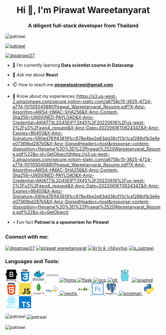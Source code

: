 <h1 align="center">Hi 👋, I'm Pirawat Wareetanyarat</h1>
<h3 align="center">A diligent full-stack developer from Thailand</h3>

<p align="left"> <img src="https://komarev.com/ghpvc/?username=patrawi&label=Profile%20views&color=0e75b6&style=flat" alt="patrawi" /> </p>

<p align="left"> <a href="https://github.com/ryo-ma/github-profile-trophy"><img src="https://github-profile-trophy.vercel.app/?username=patrawi" alt="patrawi" /></a> </p>

<p align="left"> <a href="https://twitter.com/@pirawat27" target="blank"><img src="https://img.shields.io/twitter/follow/@patrawi27?logo=twitter&style=for-the-badge" alt="@patrawi27" /></a> </p>

- 🌱 I’m currently learning **Data scientist course in Datacamp**

- 💬 Ask me about **React**

- 📫 How to reach me **pirawatpatrawi@gmail.com**

- 📄 Know about my experiences [https://s3.us-west-2.amazonaws.com/secure.notion-static.com/a8758c15-3625-4724-a77d-f0110504588f/Pirawat_Wareetanyarat_Resume.pdf?X-Amz-Algorithm=AWS4-HMAC-SHA256&X-Amz-Content-Sha256=UNSIGNED-PAYLOAD&X-Amz-Credential=AKIAT73L2G45EIPT3X45%2F20220616%2Fus-west-2%2Fs3%2Faws4_request&X-Amz-Date=20220616T062434Z&X-Amz-Expires=86400&X-Amz-Signature=590ed781f438191cc878e4be2e83dd36cf13c1ca1288d1b3e6ee07369bd287b5&X-Amz-SignedHeaders=host&response-content-disposition=filename%20%3D%22Pirawat%2520Wareetanyarat_Resume.pdf%22&x-id=GetObject](https://s3.us-west-2.amazonaws.com/secure.notion-static.com/a8758c15-3625-4724-a77d-f0110504588f/Pirawat_Wareetanyarat_Resume.pdf?X-Amz-Algorithm=AWS4-HMAC-SHA256&X-Amz-Content-Sha256=UNSIGNED-PAYLOAD&X-Amz-Credential=AKIAT73L2G45EIPT3X45%2F20220616%2Fus-west-2%2Fs3%2Faws4_request&X-Amz-Date=20220616T062434Z&X-Amz-Expires=86400&X-Amz-Signature=590ed781f438191cc878e4be2e83dd36cf13c1ca1288d1b3e6ee07369bd287b5&X-Amz-SignedHeaders=host&response-content-disposition=filename%20%3D%22Pirawat%2520Wareetanyarat_Resume.pdf%22&x-id=GetObject)

- ⚡ Fun fact **Patrawi is a spoonerism for Pirawat**

<h3 align="left">Connect with me:</h3>
<p align="left">
<a href="https://twitter.com/@patrawi27" target="blank"><img align="center" src="https://raw.githubusercontent.com/rahuldkjain/github-profile-readme-generator/master/src/images/icons/Social/twitter.svg" alt="@patrawi27" height="30" width="40" /></a>
<a href="https://linkedin.com/in/pirawat wareetanyarat" target="blank"><img align="center" src="https://raw.githubusercontent.com/rahuldkjain/github-profile-readme-generator/master/src/images/icons/Social/linked-in-alt.svg" alt="pirawat wareetanyarat" height="30" width="40" /></a>
<a href="https://fb.com/พีรวัส พี วารีธัญญรัตน์" target="blank"><img align="center" src="https://raw.githubusercontent.com/rahuldkjain/github-profile-readme-generator/master/src/images/icons/Social/facebook.svg" alt="พีรวัส พี วารีธัญญรัตน์" height="30" width="40" /></a>
<a href="https://instagram.com/p_patrawi" target="blank"><img align="center" src="https://raw.githubusercontent.com/rahuldkjain/github-profile-readme-generator/master/src/images/icons/Social/instagram.svg" alt="p_patrawi" height="30" width="40" /></a>
</p>

<h3 align="left">Languages and Tools:</h3>
<p align="left"> <a href="https://getbootstrap.com" target="_blank" rel="noreferrer"> <img src="https://raw.githubusercontent.com/devicons/devicon/master/icons/bootstrap/bootstrap-plain-wordmark.svg" alt="bootstrap" width="40" height="40"/> </a> <a href="https://www.w3schools.com/css/" target="_blank" rel="noreferrer"> <img src="https://raw.githubusercontent.com/devicons/devicon/master/icons/css3/css3-original-wordmark.svg" alt="css3" width="40" height="40"/> </a> <a href="https://www.docker.com/" target="_blank" rel="noreferrer"> <img src="https://raw.githubusercontent.com/devicons/devicon/master/icons/docker/docker-original-wordmark.svg" alt="docker" width="40" height="40"/> </a> <a href="https://expressjs.com" target="_blank" rel="noreferrer"> <img src="https://raw.githubusercontent.com/devicons/devicon/master/icons/express/express-original-wordmark.svg" alt="express" width="40" height="40"/> </a> <a href="https://www.figma.com/" target="_blank" rel="noreferrer"> <img src="https://www.vectorlogo.zone/logos/figma/figma-icon.svg" alt="figma" width="40" height="40"/> </a> <a href="https://flask.palletsprojects.com/" target="_blank" rel="noreferrer"> <img src="https://www.vectorlogo.zone/logos/pocoo_flask/pocoo_flask-icon.svg" alt="flask" width="40" height="40"/> </a> <a href="https://cloud.google.com" target="_blank" rel="noreferrer"> <img src="https://www.vectorlogo.zone/logos/google_cloud/google_cloud-icon.svg" alt="gcp" width="40" height="40"/> </a> <a href="https://git-scm.com/" target="_blank" rel="noreferrer"> <img src="https://www.vectorlogo.zone/logos/git-scm/git-scm-icon.svg" alt="git" width="40" height="40"/> </a> <a href="https://golang.org" target="_blank" rel="noreferrer"> <img src="https://raw.githubusercontent.com/devicons/devicon/master/icons/go/go-original.svg" alt="go" width="40" height="40"/> </a> <a href="https://graphql.org" target="_blank" rel="noreferrer"> <img src="https://www.vectorlogo.zone/logos/graphql/graphql-icon.svg" alt="graphql" width="40" height="40"/> </a> <a href="https://www.w3.org/html/" target="_blank" rel="noreferrer"> <img src="https://raw.githubusercontent.com/devicons/devicon/master/icons/html5/html5-original-wordmark.svg" alt="html5" width="40" height="40"/> </a> <a href="https://developer.mozilla.org/en-US/docs/Web/JavaScript" target="_blank" rel="noreferrer"> <img src="https://raw.githubusercontent.com/devicons/devicon/master/icons/javascript/javascript-original.svg" alt="javascript" width="40" height="40"/> </a> <a href="https://www.mongodb.com/" target="_blank" rel="noreferrer"> <img src="https://raw.githubusercontent.com/devicons/devicon/master/icons/mongodb/mongodb-original-wordmark.svg" alt="mongodb" width="40" height="40"/> </a> <a href="https://www.mysql.com/" target="_blank" rel="noreferrer"> <img src="https://raw.githubusercontent.com/devicons/devicon/master/icons/mysql/mysql-original-wordmark.svg" alt="mysql" width="40" height="40"/> </a> <a href="https://nextjs.org/" target="_blank" rel="noreferrer"> <img src="https://cdn.worldvectorlogo.com/logos/nextjs-2.svg" alt="nextjs" width="40" height="40"/> </a> <a href="https://nodejs.org" target="_blank" rel="noreferrer"> <img src="https://raw.githubusercontent.com/devicons/devicon/master/icons/nodejs/nodejs-original-wordmark.svg" alt="nodejs" width="40" height="40"/> </a> <a href="https://www.photoshop.com/en" target="_blank" rel="noreferrer"> <img src="https://raw.githubusercontent.com/devicons/devicon/master/icons/photoshop/photoshop-line.svg" alt="photoshop" width="40" height="40"/> </a> <a href="https://www.postgresql.org" target="_blank" rel="noreferrer"> <img src="https://raw.githubusercontent.com/devicons/devicon/master/icons/postgresql/postgresql-original-wordmark.svg" alt="postgresql" width="40" height="40"/> </a> <a href="https://postman.com" target="_blank" rel="noreferrer"> <img src="https://www.vectorlogo.zone/logos/getpostman/getpostman-icon.svg" alt="postman" width="40" height="40"/> </a> <a href="https://www.python.org" target="_blank" rel="noreferrer"> <img src="https://raw.githubusercontent.com/devicons/devicon/master/icons/python/python-original.svg" alt="python" width="40" height="40"/> </a> <a href="https://reactjs.org/" target="_blank" rel="noreferrer"> <img src="https://raw.githubusercontent.com/devicons/devicon/master/icons/react/react-original-wordmark.svg" alt="react" width="40" height="40"/> </a> <a href="https://www.typescriptlang.org/" target="_blank" rel="noreferrer"> <img src="https://raw.githubusercontent.com/devicons/devicon/master/icons/typescript/typescript-original.svg" alt="typescript" width="40" height="40"/> </a> </p>

<p><img align="left" src="https://github-readme-stats.vercel.app/api/top-langs?username=patrawi&show_icons=true&locale=en&layout=compact" alt="patrawi" /></p>

<p>&nbsp;<img align="center" src="https://github-readme-stats.vercel.app/api?username=patrawi&show_icons=true&locale=en" alt="patrawi" /></p>

<p><img align="center" src="https://github-readme-streak-stats.herokuapp.com/?user=patrawi&" alt="patrawi" /></p>
